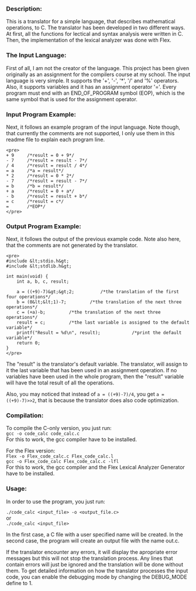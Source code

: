 <html>
<head>
	<meta http-equiv="Content-Type" content="text/html; charset=UTF-8">
</head>
<body>
<h3>Description:</h3>
<p>
This is a translator for a simple language, that describes mathematical operations, to C. The translator has been developed
in two different ways. At first, all the functions for lectical and syntax analysis were written in C. Then,
the implementation of the lexical analyzer was done with Flex.
</p>
<h3>The Input Language:</h3>

<p>
First of all, I am not the creator of the language. This project has been given originally as an assignment for the compilers 
course at my school. The input language is very simple. It supports the '+', '-', '*', '/' and '%' operators. Also, it supports 
variables and it has an assignment operator '='. Every program must end with an END_OF_PROGRAM symbol (EOP), which is the same 
symbol that is used for the assignment operator.
</p>

<h3>Input Program Example:</h3>
<p>
Next, it follows an example program of the input language. Note though, that currently the comments are not supported, 
I only use them in this readme file to explain each program line.
</p>

<p>

	<pre>
	+ 9		/*result = 0 + 9*/
	- 7 	/*result = result - 7*/
	/ 4		/*result = result / 4*/
	= a		/*a = result*/
	* 2		/*result = 0 * 2*/
	- 7 	/*result = result - 7*/
	= b		/*b = result*/
	+ a		/*result = 0 + a*/
	- b 	/*result = result + b*/
	= c		/*result = c*/
	=		/*EOP*/
	</pre>

</p>

<h3>Output Program Example:</h3>

<p>
Next, it follows the output of the previous example code. Note also here, that the comments are not generated by the translator.
</p>

<p>

	<pre>
	#include &lt;stdio.h&gt;
	#include &lt;stdlib.h&gt;

	int main(void) {
		int a, b, c, result;

		a = ((+9)-7)&gt;&gt;2;			/*the translation of the first four operations*/
		b = (0&lt;&lt;1)-7;			/*the translation of the next three operations*/
		c = (+a)-b;			/*the translation of the next three operations*/
		result = c;			/*the last variable is assigned to the default variable*/
		printf("Result = %d\n", result);			/*print the default variable*/
		return 0;
	}
	</pre>

</p>

<p>
The "result" is the translator's default variable. The translator, will assign to it the last variable 
that has been used in an assignment operation. If no variables have been used in the whole program, then the "result" 
variable will have the total result of all the operations.
</p>

<p>
Also, you may noticed that instead of <code>a = ((+9)-7)/4</code>, you get <code>a = ((+9)-7)>>2</code>, that is because the translator 
does also code optimization.
</p>

<h3>Compilation:</h3>

<p>
To compile the C-only version, you just run: <br>
<code>gcc -o code_calc code_calc.c</code><br>
For this to work, the gcc compiler have to be installed.
</p>

<p>
For the Flex version: <br>
<code>Flex -o Flex_code_calc.c Flex_code_calc.l</code><br>
<code>gcc -o Flex_code_calc Flex_code_calc.c -lfl</code><br>
For this to work, the gcc compiler and the Flex Lexical Analyzer Generator have to be installed.
</p>

<h3>Usage:</h3>
<p>
In order to use the program, you just run:
</p>

<p>
<code>./code_calc &lt;input_file&gt; -o &lt;output_file.c&gt;</code><br>
or<br>
<code>./code_calc &lt;input_file&gt;</code>
</p>

<p>
In the first case, a C file with a user specified name will be created. In the second case, the program will create
an output file with the name out.c.
</p>

<p>
If the translator encounter any errors, it will display the apropriate error messages but this will not stop the 
translation process. Any lines that contain errors will just be ignored and the translation will be done without them.
To get detailed information on how the translator processes the input code, you can enable the debugging mode by 
changing the DEBUG_MODE define to 1.
</p>
</body>
</html>
